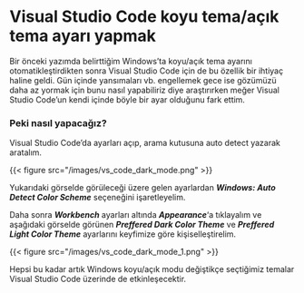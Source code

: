 # Visual Studio Code koyu tema/açık tema ayarı yapmak


Bir önceki yazımda belirttiğim Windows’ta koyu/açık tema ayarını otomatikleştirdikten sonra Visual Studio Code için de bu özellik bir ihtiyaç haline geldi.
Gün içinde yansımaları vb. engellemek gece ise gözümüzü daha az yormak için bunu nasıl yapabiliriz diye araştırırken meğer Visual Studio Code’un kendi içinde böyle bir ayar olduğunu fark ettim.

### Peki nasıl yapacağız?

Visual Studio Code’da ayarları açıp, arama kutusuna auto detect yazarak aratalım.

{{< figure src="/images/vs_code_dark_mode.png" >}}

Yukarıdaki görselde görüleceği üzere gelen ayarlardan ***Windows: Auto Detect Color Scheme*** seçeneğini işaretleyelim.

Daha sonra ***Workbench*** ayarları altında ***Appearance***‘a tıklayalım ve aşağıdaki görselde görünen ***Preffered Dark Color Theme*** ve ***Preffered Light Color Theme*** ayarlarını keyfimize göre kişiselleştirelim.

{{< figure src="/images/vs_code_dark_mode_1.png" >}}

Hepsi bu kadar artık Windows koyu/açık modu değiştikçe seçtiğimiz temalar Visual Studio Code üzerinde de etkinleşecektir.




